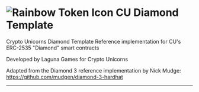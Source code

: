 # ![Rainbow Token Icon](https://arweave.net/2WsHDkuWD-st1_i-tin94XhNMVmnzIPdLXcRS0Ynq14) CU Diamond Template
Crypto Unicorns Diamond Template
Reference implementation for CU's ERC-2535 "Diamond" smart contracts

Developed by Laguna Games for Crypto Unicorns

Adapted from the Diamond 3 reference implementation by Nick Mudge: https://github.com/mudgen/diamond-3-hardhat

---
